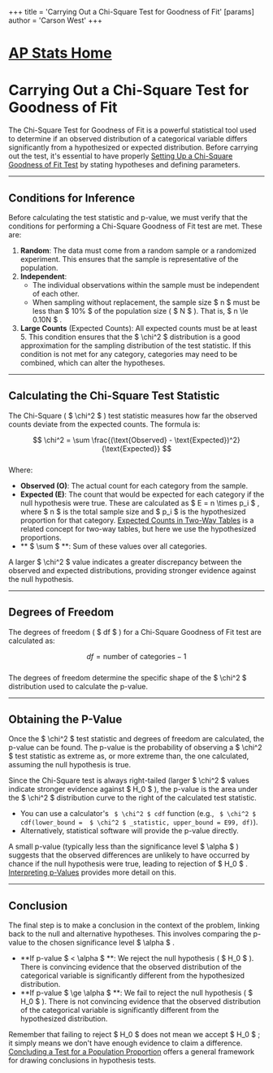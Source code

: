 +++
 title = 'Carrying Out a Chi-Square Test for Goodness of Fit'
[params]
	author = 'Carson West'
+++
# [AP Stats Home](./../ap-stats-home/)
# Carrying Out a Chi-Square Test for Goodness of Fit

The Chi-Square Test for Goodness of Fit is a powerful statistical tool used to determine if an observed distribution of a categorical variable differs significantly from a hypothesized or expected distribution. Before carrying out the test, it's essential to have properly [Setting Up a Chi-Square Goodness of Fit Test](./../setting-up-a-chi-square-goodness-of-fit-test/) by stating hypotheses and defining parameters.

---

## Conditions for Inference

Before calculating the test statistic and p-value, we must verify that the conditions for performing a Chi-Square Goodness of Fit test are met. These are:

1.  **Random**: The data must come from a random sample or a randomized experiment. This ensures that the sample is representative of the population.
2.  **Independent**:
    *   The individual observations within the sample must be independent of each other.
    *   When sampling without replacement, the sample size  $ n $  must be less than  $ 10\% $  of the population size ( $ N $ ). That is,  $ n \le 0.10N $ .
3.  **Large Counts** (Expected Counts): All expected counts must be at least 5. This condition ensures that the  $ \chi^2 $  distribution is a good approximation for the sampling distribution of the test statistic. If this condition is not met for any category, categories may need to be combined, which can alter the hypotheses.

---

## Calculating the Chi-Square Test Statistic

The Chi-Square ( $ \chi^2 $ ) test statistic measures how far the observed counts deviate from the expected counts. The formula is:

 $$  \chi^2 = \sum \frac{(\text{Observed} - \text{Expected})^2}{\text{Expected}}
 $$  
Where:
*   **Observed (O)**: The actual count for each category from the sample.
*   **Expected (E)**: The count that would be expected for each category if the null hypothesis were true. These are calculated as  $ E = n \times p_i $ , where  $ n $  is the total sample size and  $ p_i $  is the hypothesized proportion for that category. [Expected Counts in Two-Way Tables](./../expected-counts-in-two-way-tables/) is a related concept for two-way tables, but here we use the hypothesized proportions.
*   ** $ \sum $ **: Sum of these values over all categories.

A larger  $ \chi^2 $  value indicates a greater discrepancy between the observed and expected distributions, providing stronger evidence against the null hypothesis.

---

## Degrees of Freedom

The degrees of freedom ( $ df $ ) for a Chi-Square Goodness of Fit test are calculated as:

 $$  df = \text{number of categories} - 1
 $$  
The degrees of freedom determine the specific shape of the  $ \chi^2 $  distribution used to calculate the p-value.

---

## Obtaining the P-Value

Once the  $ \chi^2 $  test statistic and degrees of freedom are calculated, the p-value can be found. The p-value is the probability of observing a  $ \chi^2 $  test statistic as extreme as, or more extreme than, the one calculated, assuming the null hypothesis is true.

Since the Chi-Square test is always right-tailed (larger  $ \chi^2 $  values indicate stronger evidence against  $ H_0 $ ), the p-value is the area under the  $ \chi^2 $  distribution curve to the right of the calculated test statistic.

*   You can use a calculator's ` $ \chi^2 $ cdf` function (e.g., ` $ \chi^2 $ cdf(lower_bound =  $ \chi^2 $ _statistic, upper_bound = E99, df)`).
*   Alternatively, statistical software will provide the p-value directly.

A small p-value (typically less than the significance level  $ \alpha $ ) suggests that the observed differences are unlikely to have occurred by chance if the null hypothesis were true, leading to rejection of  $ H_0 $ . [Interpreting p-Values](./../interpreting-p-values/) provides more detail on this.

---

## Conclusion

The final step is to make a conclusion in the context of the problem, linking back to the null and alternative hypotheses. This involves comparing the p-value to the chosen significance level  $ \alpha $ .

*   **If p-value  $ < \alpha $ **: We reject the null hypothesis ( $ H_0 $ ). There is convincing evidence that the observed distribution of the categorical variable is significantly different from the hypothesized distribution.
*   **If p-value  $ \ge \alpha $ **: We fail to reject the null hypothesis ( $ H_0 $ ). There is not convincing evidence that the observed distribution of the categorical variable is significantly different from the hypothesized distribution.

Remember that failing to reject  $ H_0 $  does not mean we accept  $ H_0 $ ; it simply means we don't have enough evidence to claim a difference. [Concluding a Test for a Population Proportion](./../concluding-a-test-for-a-population-proportion/) offers a general framework for drawing conclusions in hypothesis tests.